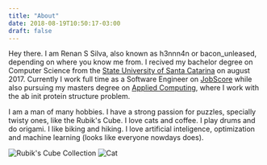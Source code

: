 ```yaml
---
title: "About"
date: 2018-08-19T10:50:17-03:00
draft: false
---
```


Hey there. I am Renan S Silva, also known as h3nnn4n or bacon_unleased,
depending on where you know me from. I recived my bachelor degree on Computer
Science from the [State University of Santa Catarina](https://www.udesc.br/) on
august 2017.  Currently I work full time as a Software Engineer on
[JobScore](https://www.jobscore.com/) while also pursuing my masters degree on
[Applied Computing](https://www.udesc.br/cct/ppgca), where I work with the ab
init protein structure problem.


I am a man of many hobbies. I have a strong passion for puzzles, specially
twisty ones, like the Rubik's Cube. I love cats and coffee. I play drums and do
origami. I like biking and hiking. I love artificial inteligence, optimization
and machine learning (looks like everyone nowdays does).

![Rubik's Cube Collection](/images/cube_collection.jpg)
![Cat](/images/gatuno.png)
